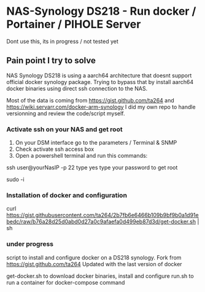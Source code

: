 # NAS-Synology DS218 - Run docker / Portainer / PIHOLE Server

Dont use this, its in progress / not tested yet

## Pain point I try to solve ##
NAS Synology DS218 is using a aarch64 architecture that doesnt support official docker synology package.
Trying to bypass that by install aarch64 docker binaries using direct ssh connection to the NAS. 

Most of the data is coming from https://gist.github.com/ta264 and https://wiki.servarr.com/docker-arm-synology
I did my own repo to handle versionning and review the code/script myself.

### Activate ssh on your NAS and get root ###
1) On your DSM interface go to the parameters / Terminal & SNMP
2) Check activate ssh access box
3) Open a powershell terminal and run this commands: 

ssh user@yourNasIP -p 22
type yes
type your password
to get root 

sudo -i

### Installation of docker and configuration ###

curl https://gist.githubusercontent.com/ta264/2b7fb6e6466b109b9bf9b0a1d91ebedc/raw/b76a28d25d0abd0d27a0c9afaefa0d499eb87d3d/get-docker.sh | sh


### under progress ###




script to install and configure docker on a DS218 synology.
Fork from https://gist.github.com/ta264
Updated with the last version of docker

get-docker.sh to download docker binaries, install and configure
run.sh to run a container for docker-compose command
